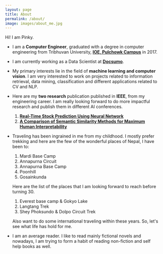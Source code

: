 ```yaml
---
layout: page
title: About
permalink: /about/
image: images/about_me.jpg
---
```


Hi! I am Pinky. 

- I am a **Computer Engineer**, graduated with a degree in computer engineering from Tribhuvan University, **[IOE, Pulchowk Campus](http://doece.pcampus.edu.np)** in 2017.
- I am currently working as a Data Scientist at **[Docsumo](https://docsumo.com/)**.
- My primary interests lie in the field of **machine learning and computer vision**. I am very interested to work on projects related to information retrieval, data mining, classification and different applications related to CV and NLP.
- Here are my **two research** publication published in **IEEE**, from my engineering career. I am really looking forward to do more impactful research and publish them in different AI conferences.

    1. **[Real-Time Stock Prediction Using Neural Network](https://ieeexplore.ieee.org/document/8443057)**
    2. **[A Comparison of Semantic Similarity Methods for Maximum Human Interpretability](https://ieeexplore.ieee.org/document/8947433)**

<!-- Hobbies -->
- Traveling has been ingrained in me from my childhood. I mostly prefer trekking and here are the few of the wonderful places of Nepal, I have been to:
        
    1. Mardi Base Camp
    2. Annapurna Circuit
    3. Annapurna Base Camp
    4. Poonhill
    5. Gosainkunda 

    <!-- I am planning to write my travel stories of the places I have been to here as well. Here you can follow me if you like to see my travel journey: [insta link] -->

    Here are the list of the places that I am looking forward to reach before turning 30.
        
    1. Everest base camp & Gokyo Lake
    2. Langtang Trek
    3. Shey Phoksundo & Dolpo Circuit Trek

    Also want to do some international traveling within these years. So, let's see what life has hold for me.

- I am an average reader. I like to read mainly fictional novels and nowadays, I am trying to form a habit of reading non-fiction and self help books as well.
